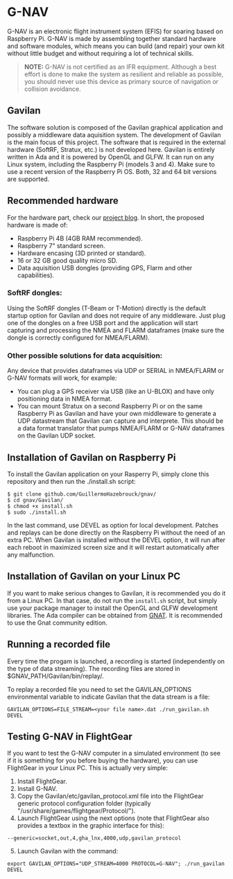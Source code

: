 # G-NAV
G-NAV is an electronic flight instrument system (EFIS) for soaring based on Raspberry Pi. G-NAV is made by assembling together standard hardware and software modules, which means you can build (and repair) your own kit without little budget and without requiring a lot of technical skills.

> **NOTE:** G-NAV is not certified as an IFR equipment. Although a best effort is done to make the system as resilient and reliable as possible, you should never use this device as primary source of navigation or collision avoidance.

## Gavilan
The software solution is composed of the Gavilan graphical application and possibly a middleware data aquisition system.
The development of Gavilan is the main focus of this project. The software that is required in the external hardware (SoftRF, Stratux, etc.) is not developed here.
Gavilan is entirely written in Ada and it is powered by OpenGL and GLFW. It can run on any Linux system, including the Raspberry Pi (models 3 and 4).
Make sure to use a recent version of the Raspberry Pi OS. Both, 32 and 64 bit versions are supported.

## Recommended hardware
For the hardware part, check our [project blog](https://sites.google.com/view/thegavilanproject/main).
In short, the proposed hardware is made of:
- Raspberry Pi 4B (4GB RAM recommended).
- Raspberry 7" standard screen.
- Hardware encasing (3D printed or standard).
- 16 or 32 GB good quality micro SD.
- Data aquisition USB dongles (providing GPS, Flarm and other capabilities).

### SoftRF dongles:
Using the SoftRF dongles (T-Beam or T-Motion) directly is the default startup option for Gavilan and does not require of any middleware. Just plug one of the dongles on a free USB port and the application will start capturing and processing the NMEA and FLARM dataframes (make sure the dongle is correctly configured for NMEA/FLARM).

### Other possible solutions for data acquisition:
Any device that provides dataframes via UDP or SERIAL in NMEA/FLARM or G-NAV formats will work, for example:
- You can plug a GPS receiver via USB (like an U-BLOX) and have only positioning data in NMEA format.
- You can mount Stratux on a second Raspberry Pi or on the same Raspberry Pi as Gavilan and have your own middleware to generate a UDP datastream that Gavilan can capture and interprete. This should be a data format translator that pumps NMEA/FLARM or G-NAV dataframes on the Gavilan UDP socket.

## Installation of Gavilan on Raspberry Pi
To install the Gavilan application on your Rasperry Pi, simply clone this repository and then run the ./install.sh script:
```
$ git clone github.com/GuillermoHazebrouck/gnav/
$ cd gnav/Gavilan/
$ chmod +x install.sh
$ sudo ./install.sh
```
In the last command, use DEVEL as option for local development. Patches and replays can be done directly on the Raspberry Pi without the need of an extra PC.
When Gavilan is installed without the DEVEL option, it will run after each reboot in maximized screen size and it will restart automatically after any malfunction.

## Installation of Gavilan on your Linux PC
If you want to make serious changes to Gavilan, it is recommended you do it from a Linux PC. In that case, do not run the `install.sh` script, but simply use your package manager to install the OpenGL and GLFW development libraries. The Ada compiler can be obtained from [GNAT](https://www.adacore.com/download). It is recommended to use the Gnat community edition.

## Running a recorded file
Every time the progam is launched, a recording is started (independently on the type of data streaming). The recording files are stored in $GNAV_PATH/Gavilan/bin/replay/.

To replay a recorded file you need to set the GAVILAN_OPTIONS environmental variable to indicate Gavilan that the data stream is a file:
```
GAVILAN_OPTIONS=FILE_STREAM=<your file name>.dat ./run_gavilan.sh DEVEL
```

## Testing G-NAV in FlightGear

If you want to test the G-NAV computer in a simulated environment (to see if it is something for you before buying the hardware), you can use FlightGear in your Linux PC. This is actually very simple:

1. Install FlightGear.
2. Install G-NAV.
3. Copy the Gavilan/etc/gavilan_protocol.xml file into the FlightGear generic protocol configuration folder (typically "/usr/share/games/flightgear/Protocol/").
4. Launch FlightGear using the next options (note that FlightGear also provides a textbox in the graphic interface for this):
```
--generic=socket,out,4,gha_lnx,4000,udp,gavilan_protocol
```
5. Launch Gavilan with the command:
```
export GAVILAN_OPTIONS="UDP_STREAM=4000 PROTOCOL=G-NAV"; ./run_gavilan DEVEL
```

